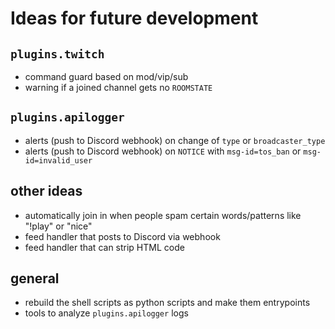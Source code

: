# Ideas for future development

## `plugins.twitch`
- command guard based on mod/vip/sub
- warning if a joined channel gets no `ROOMSTATE`

## `plugins.apilogger`
- alerts (push to Discord webhook) on change of `type` or `broadcaster_type`
- alerts (push to Discord webhook) on `NOTICE` with `msg-id=tos_ban` or `msg-id=invalid_user`

## other ideas
- automatically join in when people spam certain words/patterns like "!play" or "nice"
- feed handler that posts to Discord via webhook
- feed handler that can strip HTML code

## general
- rebuild the shell scripts as python scripts and make them entrypoints
- tools to analyze `plugins.apilogger` logs
